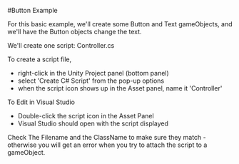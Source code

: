 #Button Example

For this basic example, we'll create some Button and Text gameObjects, and we'll have the Button objects change the text.

We'll create one script:  Controller.cs

To create a script file, 
   - right-click in the Unity Project panel (bottom panel)
   - select 'Create C# Script' from the pop-up options
   - when the script icon shows up in the Asset panel, name it 'Controller'
   
To Edit in Visual Studio
   - Double-click the script icon in the Asset Panel
   - Visual Studio should open with the script displayed
   
Check The Filename and the ClassName to make sure they match - otherwise you will get an error when you try to attach the script to a gameObject.


